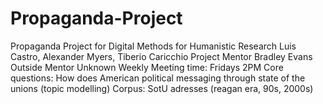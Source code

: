 # Propaganda-Project
Propaganda Project for Digital Methods for Humanistic Research
Luis Castro, Alexander Myers, Tiberio Caricchio
Project Mentor  Bradley Evans
Outside Mentor Unknown
Weekly Meeting time: Fridays 2PM
Core questions: How does American political messaging through state of the unions (topic modelling)
Corpus: SotU adresses (reagan era, 90s, 2000s)

